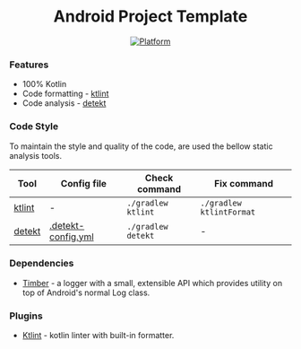 <h1 align='center'>Android Project Template</h1>

<p align="center">
    <a href="https://img.shields.io/badge/Platform-Android%206.0-36da7e?logo=android&style=for-the-badge">
        <img src="https://img.shields.io/badge/Platform-Android%206.0-36da7e?logo=android&style=for-the-badge" alt="Platform" />
    </a>
</p>

### Features
- 100% Kotlin
- Code formatting - [ktlint](https://github.com/pinterest/ktlint)
- Code analysis - [detekt](https://github.com/detekt/detekt)

### Code Style
To maintain the style and quality of the code, are used the bellow static analysis tools.

| Tool                                                   | Config file  | Check command      | Fix command               |
|---------------------------------------------------------|--------------|--------------------|---------------------------|
| [ktlint](https://github.com/pinterest/ktlint)           | -            | `./gradlew ktlint` | `./gradlew ktlintFormat`  |
| [detekt](https://github.com/detekt/detekt)           | [.detekt-config.yml](/detekt/detekt-config.yml)            | `./gradlew detekt` | -  |

### Dependencies
-   [Timber](https://github.com/JakeWharton/timber) - a logger with a small, extensible API which provides utility on top of Android's normal Log class.

### Plugins
-   [Ktlint](https://github.com/pinterest/ktlint) - kotlin linter with built-in formatter.
